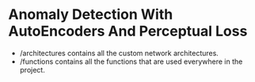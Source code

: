 # Anomaly Detection With AutoEncoders And Perceptual Loss

- /architectures contains all the custom network architectures.
- /functions contains all the functions that are used everywhere in the project.
